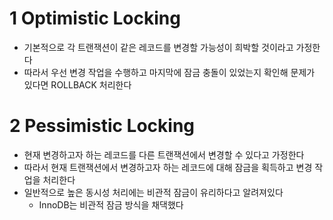 # 1 Optimistic Locking

* 기본적으로 각 트랜잭션이 같은 레코드를 변경할 가능성이 희박할 것이라고 가정한다
* 따라서 우선 변경 작업을 수행하고 마지막에 잠금 충돌이 있었는지 확인해 문제가 있다면 ROLLBACK 처리한다



# 2 Pessimistic Locking

* 현재 변경하고자 하는 레코드를 다른 트랜잭션에서 변경할 수 있다고 가정한다
* 따라서 현재 트랜잭션에서 변경하고자 하는 레코드에 대해 잠금을 획득하고 변경 작업을 처리한다
* 일반적으로 높은 동시성 처리에는 비관적 잠금이 유리하다고 알려져있다
  * InnoDB는 비관적 잠금 방식을 채댁했다

